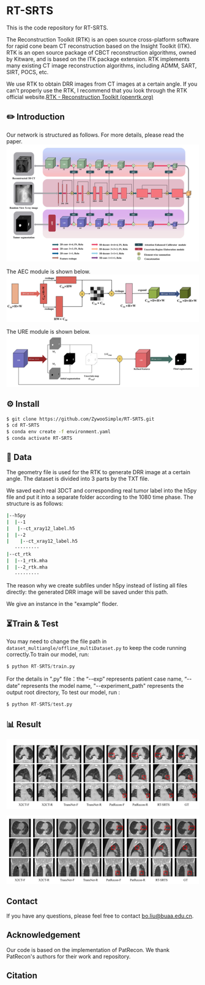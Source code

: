 # RT-SRTS
This is the code repository for RT-SRTS.

The Reconstruction Toolkit (RTK) is an open source cross-platform software for rapid cone beam CT reconstruction based on the Insight Toolkit (ITK). RTK is an open source package of CBCT reconstruction algorithms, owned by Kitware, and is based on the ITK package extension. RTK implements many existing CT image reconstruction algorithms, including ADMM, SART, SIRT, POCS, etc.

We use RTK to obtain DRR images from CT images at a certain angle. If you can't properly use the RTK, I recommend that you look through the RTK official website.[RTK - Reconstruction Toolkit (openrtk.org)](https://www.openrtk.org/)

## ✏️ Introduction
Our network is structured as follows.
For more details, please read the paper.
![image](network.png)

The AEC module is shown below.
![image1](AEC.png)

The URE module is shown below.
![image2](URE.png)


## ⚙️ Install
```sh
$ git clone https://github.com/ZywooSimple/RT-SRTS.git
$ cd RT-SRTS
$ conda env create -f environment.yaml
$ conda activate RT-SRTS
```

## 💾 Data
The geometry file is used for the RTK to generate DRR image at a certain angle. The dataset is divided into 3 parts by the TXT file.

We saved each real 3DCT and corresponding real tumor label into the h5py file and put it into a separate folder according to the 1080 time phase. The structure is as follows:
```sh
|--h5py
|  |--1
|   |--ct_xray12_label.h5
|  |--2
|    |--ct_xray12_label.h5
   ·········
|--ct_rtk
|  |--1_rtk.mha
|  |--2_rtk.mha
   ·········
```
The reason why we create subfiles under h5py instead of listing all files directly: the generated DRR image will be saved under this path.

We give an instance in the "example" floder.


## ⏳Train & Test
You may need to change the file path in `dataset_multiangle/offline_multiDataset.py` to keep the code running correctly.To train our model, run:
```python 
$ python RT-SRTS/train.py
```
For the details in ".py" file：the “--exp” represents patient case name, “--date” represents the model name, "--experiment_path" represents the output root directory, 
To test our model, run :
```python 
$ python RT-SRTS/test.py
```

## 📊 Result
![result1](result1.png)

![result2](result2.png)

## Contact
If you have any questions, please feel free to contact <bo.liu@buaa.edu.cn>.

## Acknowledgement
Our code is based on the implementation of PatRecon. We thank PatRecon's authors for their work and repository.

## Citation
